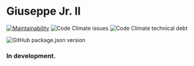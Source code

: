 # Giuseppe Jr. II

[![Maintainability](https://api.codeclimate.com/v1/badges/409e726dc858ae9e6df5/maintainability)](https://codeclimate.com/github/SegFault-Verm/GiuseppeJrTheSecond/maintainability) ![Code Climate issues](https://img.shields.io/codeclimate/issues/SegFault-Verm/GiuseppeJrTheSecond?color=45d298) ![Code Climate technical debt](https://img.shields.io/codeclimate/tech-debt/SegFault-Verm/GiuseppeJrTheSecond?color=45d298)

![GitHub package.json version](https://img.shields.io/github/package-json/v/SegFault-Verm/GiuseppeJrTheSecond)


### In development.